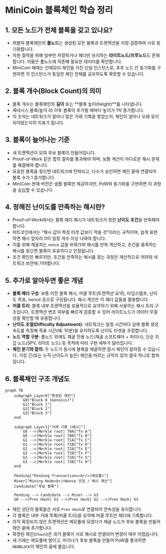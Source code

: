 # MiniCoin 블록체인 학습 정리

## 1. 모든 노드가 전체 블록을 갖고 있나요?
- 퍼블릭 블록체인의 **풀노드**는 생성된 모든 블록과 트랜잭션을 저장·검증하며 서로 동기화합니다.
- 자원 절약을 위해 일부만 저장하거나 헤더만 유지하는 **라이트노드/프루노드**도 존재합니다. 이들은 풀노드에 의존해 필요한 데이터를 확인합니다.
- MiniCoin 예제는 인메모리 체인을 가진 단일 인스턴스로, 추후 노드 간 동기화를 구현하면 각 인스턴스가 동일한 체인 전체를 공유하도록 확장할 수 있습니다.

## 2. 블록 개수(Block Count)의 의미
- 블록 개수는 블록체인의 **길이** 또는 **블록 높이(height)**를 나타냅니다.
- 제네시스 블록(높이 0) 이후 블록이 추가될 때마다 높이가 1씩 증가합니다.
- 이 숫자는 네트워크가 얼마나 많은 거래 기록을 쌓았는지, 체인이 얼마나 오래 유지되어왔는지의 지표가 됩니다.

## 3. 블록이 늘어나는 기준
- 새 트랜잭션이 모여 후보 블록이 만들어집니다.
- Proof-of-Work 같은 합의 절차를 통과해야 하며, 보통 계산이 까다로운 해시 문제를 해결해야 합니다.
- 유효한 블록을 찾으면 네트워크에 전파되고, 다수가 승인하면 체인 끝에 연결되어 블록 수가 1 증가합니다.
- MiniCoin 현재 버전은 샘플 블록만 제공하지만, PoW와 동기화를 구현하면 이 과정을 실습할 수 있습니다.

## 4. 정해진 난이도를 만족하는 해시란?
- Proof-of-Work에서는 블록 헤더 해시가 네트워크가 정한 **난이도 조건**을 만족해야 합니다.
- 비트코인에서는 “해시 값이 특정 타겟 값보다 작을 것”이라는 규칙이며, 쉽게 표현하면 해시 앞자리 0이 일정 개수 이상 나와야 합니다.
- 이를 위해 채굴자는 `nonce` 값을 바꿔가며 해시를 반복 계산하고, 조건을 충족하는 해시를 찾으면 블록이 유효하다고 인정됩니다.
- 조건 확인은 빠르지만, 조건을 만족하는 해시를 찾는 과정은 계산적으로 어려워 네트워크 보안에 기여합니다.

## 5. 추가로 알아두면 좋은 개념
- **블록 헤더 구성**: 보통 이전 블록 해시, 머클 루트(트랜잭션 요약), 타임스탬프, 난이도 목표, nonce 등으로 구성됩니다. 해시 계산은 이 헤더 값들을 활용합니다.
- **머클 트리**: 블록 내부 트랜잭션을 효율적으로 요약하기 위해 사용하는 해시 트리 구조입니다. 트랜잭션 변조 여부를 빠르게 검증할 수 있어 라이트노드가 데이터 무결성을 확인할 때 유용합니다.
- **난이도 조절(Difficulty Adjustment)**: 네트워크는 일정 시간마다 실제 블록 생성 속도를 측정해 목표 시간(예: 10분)을 유지하도록 난이도 타겟을 조정합니다.
- **노드 역할 구분**: 풀노드 외에도 채굴 전용 노드(채굴 소프트웨어 + 마이너), 단순 지갑 노드(SPV, 라이트 노드) 등 목적에 따라 구현 세부가 달라집니다.
- **체인 분기와 합의**: 두 노드가 동시에 블록을 채굴하면 잠시 체인이 갈라질 수 있습니다. 가장 긴(또는 누적 난이도가 높은) 체인을 따르는 규칙이 있어 결국 하나로 합쳐집니다.

## 6. 블록체인 구조 개념도

```mermaid
graph TB
    subgraph Layer0["확정된 체인"]
        G0["Block 0 (Genesis)"]
        G1["Block 1"]
        G2["Block 2"]
        G3["Block 3"]
    end

    subgraph Layer1["거래 기록 (예시)"]
        G0 -->|Merkle root| T0A["Tx A"]
        G0 -->|Merkle root| T0B["Tx B"]
        G1 -->|Merkle root| T1A["Tx C"]
        G1 -->|Merkle root| T1B["Tx D"]
        G2 -->|Merkle root| T2A["Tx E"]
        G2 -->|Merkle root| T2B["Tx F"]
        G3 -->|Merkle root| T3A["Tx G"]
        G3 -->|Merkle root| T3B["Tx H"]
    end

    Pending["Pending Transactions<br/>(메모풀)"]
    Miner["Mining Node<br/>Nonce 조정 / 해시 계산"]
    Candidate["후보 블록"]

    Pending --> Candidate --> Miner --> G3
    G0 -->|Prev Hash| G1 -->|Prev Hash| G2 -->|Prev Hash| G3
```

- 체인 상단의 블록들은 서로 `Prev Hash`로 연결되어 연속성을 유지합니다.
- 각 블록은 내부 거래 목록(머클 트리)을 요약해 머클 루트만 헤더에 기록합니다.
- 아직 확정되지 않은 트랜잭션은 메모풀에 모였다가 채굴 노드가 후보 블록을 만들어 체인 끝에 추가합니다.
- 확정된 체인(`Chain`)은 과거 블록이 서로 해시로 연결되어 변경이 매우 어렵습니다.
- 새 거래는 메모풀에 쌓이고, 마이너가 후보 블록을 만들어 PoW를 통과하면 `NEWBLOCK`이 체인의 끝에 붙습니다.
